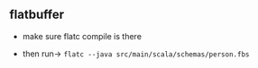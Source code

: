 ## flatbuffer
- make sure flatc compile is there

- then run->
`flatc --java src/main/scala/schemas/person.fbs`

### 

